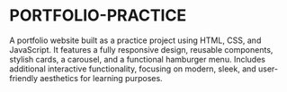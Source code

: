 # PORTFOLIO-PRACTICE
A portfolio website built as a practice project using HTML, CSS, and JavaScript. It features a fully responsive design, reusable components, stylish cards, a carousel, and a functional hamburger menu. Includes additional interactive functionality, focusing on modern, sleek, and user-friendly aesthetics for learning purposes.
